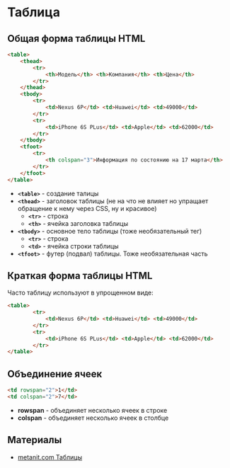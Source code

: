 # Таблица

## Общая форма таблицы HTML

```html
<table>    
    <thead>
        <tr>
            <th>Модель</th> <th>Компания</th> <th>Цена</th>
        </tr>
    </thead>
    <tbody>
        <tr>
            <td>Nexus 6P</td> <td>Huawei</td> <td>49000</td>
        </tr>
        <tr>
            <td>iPhone 6S PLus</td> <td>Apple</td> <td>62000</td>
        </tr>        
    </tbody>
    <tfoot>
        <tr>
            <th colspan="3">Информация по состоянию на 17 марта</th>
        </tr>
    </tfoot>
</table>
```

- **`<table>`** - создание талицы
- **`<thead>`** - заголовок таблицы (не на что не влияет но упращает обращение к нему через СSS, ну и красивое)
  - **`<tr>`** - строка
  - **`<th>`** - ячейка заголовка таблицы
- **`<tbody>`** - основное тело таблицы (тоже необязательный тег)
  - **`<tr>`** - строка
  - **`<td>`** - ячейка строки таблицы
- **`<tfoot>`** - футер (подвал) таблицы. Тоже необязательная часть

## Краткая форма таблицы HTML

Часто таблицу используют в упрощенном виде:

```html
<table>   
        <tr>
            <td>Nexus 6P</td> <td>Huawei</td> <td>49000</td>
        </tr>
        <tr>
            <td>iPhone 6S PLus</td> <td>Apple</td> <td>62000</td>
        </tr>    
</table>
```

## Объединение ячеек

```html
<td rowspan="2">1</td>
<td colspan="2">7</td>
```

- **rowspan** - объединяет несколько ячеек в строке
- **colspan** - объединяет несколько ячеек в столбце

## Материалы

- [metanit.com Таблицы](https://metanit.com/web/html5/2.8.php)